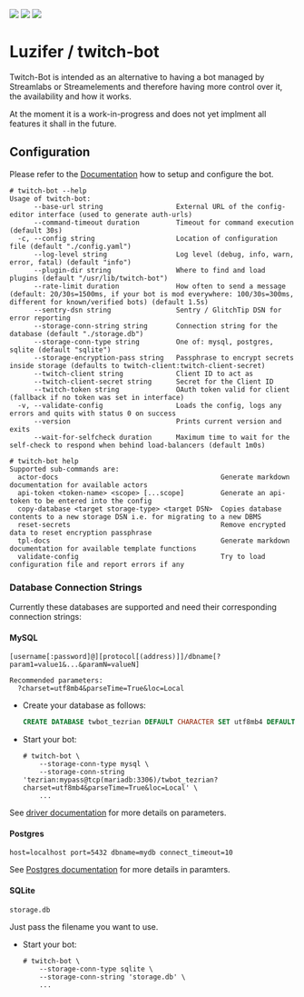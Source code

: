 ![](https://badges.fyi/github/license/Luzifer/twitch-bot)
![](https://badges.fyi/github/downloads/Luzifer/twitch-bot)
![](https://badges.fyi/github/latest-release/Luzifer/twitch-bot)

# Luzifer / twitch-bot

Twitch-Bot is intended as an alternative to having a bot managed by Streamlabs or Streamelements and therefore having more control over it, the availability and how it works.

At the moment it is a work-in-progress and does not yet implment all features it shall in the future.

## Configuration

Please refer to the [Documentation](https://luzifer.github.io/twitch-bot/) how to setup and configure the bot.

```console
# twitch-bot --help
Usage of twitch-bot:
      --base-url string                  External URL of the config-editor interface (used to generate auth-urls)
      --command-timeout duration         Timeout for command execution (default 30s)
  -c, --config string                    Location of configuration file (default "./config.yaml")
      --log-level string                 Log level (debug, info, warn, error, fatal) (default "info")
      --plugin-dir string                Where to find and load plugins (default "/usr/lib/twitch-bot")
      --rate-limit duration              How often to send a message (default: 20/30s=1500ms, if your bot is mod everywhere: 100/30s=300ms, different for known/verified bots) (default 1.5s)
      --sentry-dsn string                Sentry / GlitchTip DSN for error reporting
      --storage-conn-string string       Connection string for the database (default "./storage.db")
      --storage-conn-type string         One of: mysql, postgres, sqlite (default "sqlite")
      --storage-encryption-pass string   Passphrase to encrypt secrets inside storage (defaults to twitch-client:twitch-client-secret)
      --twitch-client string             Client ID to act as
      --twitch-client-secret string      Secret for the Client ID
      --twitch-token string              OAuth token valid for client (fallback if no token was set in interface)
  -v, --validate-config                  Loads the config, logs any errors and quits with status 0 on success
      --version                          Prints current version and exits
      --wait-for-selfcheck duration      Maximum time to wait for the self-check to respond when behind load-balancers (default 1m0s)

# twitch-bot help
Supported sub-commands are:
  actor-docs                                        Generate markdown documentation for available actors
  api-token <token-name> <scope> [...scope]         Generate an api-token to be entered into the config
  copy-database <target storage-type> <target DSN>  Copies database contents to a new storage DSN i.e. for migrating to a new DBMS
  reset-secrets                                     Remove encrypted data to reset encryption passphrase
  tpl-docs                                          Generate markdown documentation for available template functions
  validate-config                                   Try to load configuration file and report errors if any
```

### Database Connection Strings

Currently these databases are supported and need their corresponding connection strings:

#### MySQL

```
[username[:password]@][protocol[(address)]]/dbname[?param1=value1&...&paramN=valueN]

Recommended parameters:
  ?charset=utf8mb4&parseTime=True&loc=Local
```

- Create your database as follows:  
  ```sql
  CREATE DATABASE twbot_tezrian DEFAULT CHARACTER SET utf8mb4 DEFAULT COLLATE utf8mb4_unicode_ci;
  ```
- Start your bot:  
  ```console
  # twitch-bot \
      --storage-conn-type mysql \
      --storage-conn-string 'tezrian:mypass@tcp(mariadb:3306)/twbot_tezrian?charset=utf8mb4&parseTime=True&loc=Local' \
      ...
  ```

See [driver documentation](https://github.com/go-sql-driver/mysql#dsn-data-source-name) for more details on parameters.

#### Postgres

```
host=localhost port=5432 dbname=mydb connect_timeout=10
```

See [Postgres documentation](https://www.postgresql.org/docs/current/libpq-connect.html#LIBPQ-PARAMKEYWORDS) for more details in paramters.

#### SQLite

```
storage.db
```

Just pass the filename you want to use.

- Start your bot:  
  ```console
  # twitch-bot \
      --storage-conn-type sqlite \
      --storage-conn-string 'storage.db' \
      ...
  ```
